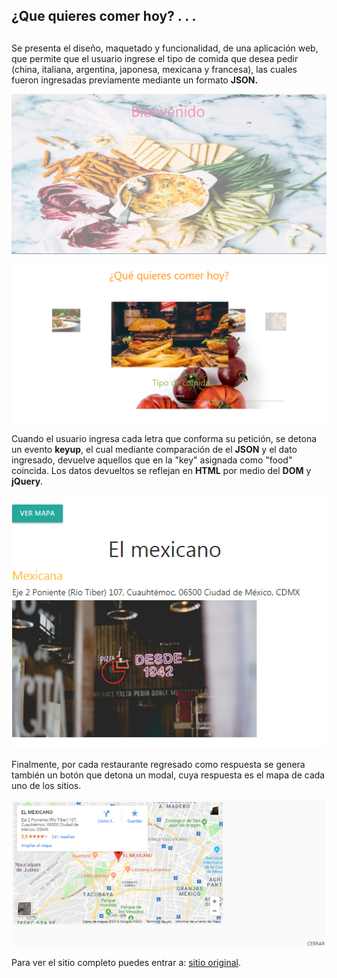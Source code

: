 ## ¿Que quieres comer hoy? . . .<h2>

Se presenta el diseño, maquetado y funcionalidad, de una aplicación web, que permite que el usuario ingrese el tipo de comida que desea pedir (china, italiana, argentina, japonesa, mexicana y francesa), las cuales fueron ingresadas previamente mediante un formato **JSON.**

![ Vista1](assets/images/vista1.png)


![ Vista1](assets/images/vista2.png)

Cuando el usuario ingresa cada letra que conforma su petición, se detona un evento **keyup**, el cual mediante comparación de el **JSON** y el dato ingresado, devuelve aquellos que en la "key" asignada como  "food" coincida. Los datos devueltos se reflejan en **HTML** por medio del **DOM** y  **jQuery**.

![ Restaurante](assets/images/restaurantea.png)

Finalmente, por cada restaurante regresado como respuesta se genera también un botón que detona un modal, cuya respuesta es el mapa de cada uno de los sitios.

![ Modal](assets/images/modala.png)



Para ver el sitio completo puedes entrar a: [sitio original](https://indezende.github.io/restaurantFilter/index.html).
